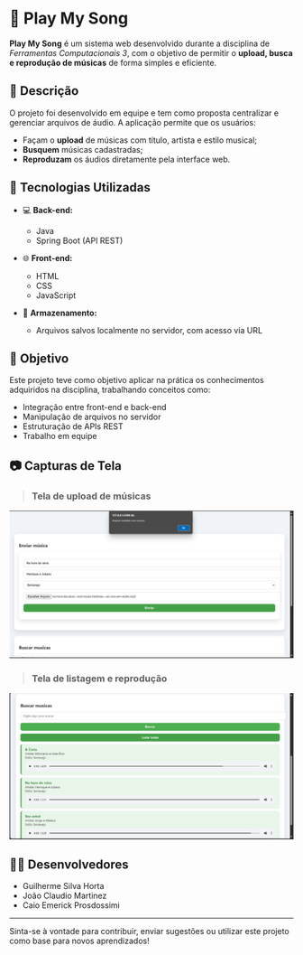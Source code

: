 # 🎵 Play My Song

**Play My Song** é um sistema web desenvolvido durante a disciplina de *Ferramentas Computacionais 3*, com o objetivo de permitir o **upload, busca e reprodução de músicas** de forma simples e eficiente.

## 📌 Descrição

O projeto foi desenvolvido em equipe e tem como proposta centralizar e gerenciar arquivos de áudio. A aplicação permite que os usuários:

- Façam o **upload** de músicas com título, artista e estilo musical;
- **Busquem** músicas cadastradas;
- **Reproduzam** os áudios diretamente pela interface web.

## 🔧 Tecnologias Utilizadas

- 💻 **Back-end:**
  - Java
  - Spring Boot (API REST)

- 🌐 **Front-end:**
  - HTML
  - CSS
  - JavaScript

- 📁 **Armazenamento:**
  - Arquivos salvos localmente no servidor, com acesso via URL

## 🚀 Objetivo

Este projeto teve como objetivo aplicar na prática os conhecimentos adquiridos na disciplina, trabalhando conceitos como:

- Integração entre front-end e back-end
- Manipulação de arquivos no servidor
- Estruturação de APIs REST
- Trabalho em equipe

## 📷 Capturas de Tela

> ### Tela de upload de músicas
![Tela de upload](TelaDeUpload.png)

> ### Tela de listagem e reprodução
![Tela de listagem](TelaDeListagem.png)

## 👨‍💻 Desenvolvedores

- Guilherme Silva Horta  
- João Claudio Martinez
- Caio Emerick Prosdossimi

---

Sinta-se à vontade para contribuir, enviar sugestões ou utilizar este projeto como base para novos aprendizados!

